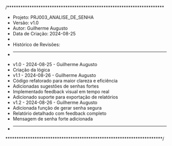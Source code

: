 /**********************************************************************
 * Projeto: PRJ003_ANALISE_DE_SENHA
 * Versão: v1.0
 * Autor: Guilherme Augusto
 * Data de Criação: 2024-08-25
 * 
 * Histórico de Revisões:
 * --------------------------------------------------------------------
 * v1.0 - 2024-08-25 - Guilherme Augusto
 * Criação da lógica
 * v1.1 - 2024-08-26 - Guilherme Augusto
 * Código refatorado para maior clareza e eficiência
 * Adicionadas sugestões de senhas fortes
 * Implementado feedback visual em tempo real
 * Adicionado suporte para exportação de relatórios
 * v1.2 - 2024-08-26 - Guilherme Augusto
 * Adicionada função de gerar senha segura
 * Relatório detalhado com feedback completo
 * Mensagem de senha forte adicionada
 * --------------------------------------------------------------------
 **********************************************************************/
